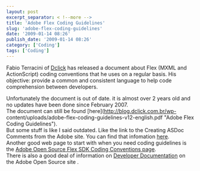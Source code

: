 ```yaml
---
layout: post
excerpt_separator: < !--more -->
title: 'Adobe Flex Coding Guidelines'
slug: 'adobe-flex-coding-guidelines'
date: '2009-01-14 08:26'
publish_date: '2009-01-14 08:26'
category: ['Coding']
tags: ['Coding']
---
```

Fabio Terracini of [Dclick](http://blog.dclick.com.br/ "Fabio Terracini -
Ddick") has released a document about Flex (MXML and ActionScript) coding
conventions that he uses on a regular basis. His objective: provide a common
and consistent language to help code comprehension between developers.  
  
  
Unfortunately the document is out of date. it is almost over 2 years old and
no updates have been done since February 2007.  
The document can still be found [here](http://blog.dclick.com.br/wp-
content/uploads/adobe-flex-coding-guidelines-v12-english.pdf "Adobe Flex
Coding Guidelines").  
But some stuff is like I said outdated. Like the link to the Creating ASDoc
Comments from the Adobe site. You can find that infomation
[here](http://livedocs.adobe.com/flex/3/html/help.html?content=asdoc_3.html
"Creating ASDoc Comments").  
Another good web page to start with when you need coding guidelines is the
[Adobe Open Source Flex SDK Coding Conventions
page](http://opensource.adobe.com/wiki/display/flexsdk/Coding+Conventions
"Adobe Open Source Flex SDK Coding Conventions").  
There is also a good deal of information on [Developer
Documentation](http://opensource.adobe.com/wiki/display/flexsdk/Developer+Documentation
"Adobe Flex Developer Documentation") on the Adobe Open Source site .

